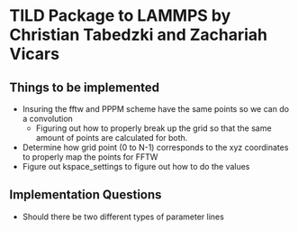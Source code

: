 # TILD Package to LAMMPS by Christian Tabedzki and Zachariah Vicars

## Things to be implemented

* Insuring the fftw and PPPM scheme have the same points so we can do a
  convolution
  * Figuring out how to properly break up the grid so that the same amount of
    points are calculated for both.
* Determine how grid point (0 to N-1) corresponds to the xyz coordinates to
  properly map the points for FFTW
* Figure out kspace_settings to figure out how to do the values

## Implementation Questions
* Should there be two different types of parameter lines 
